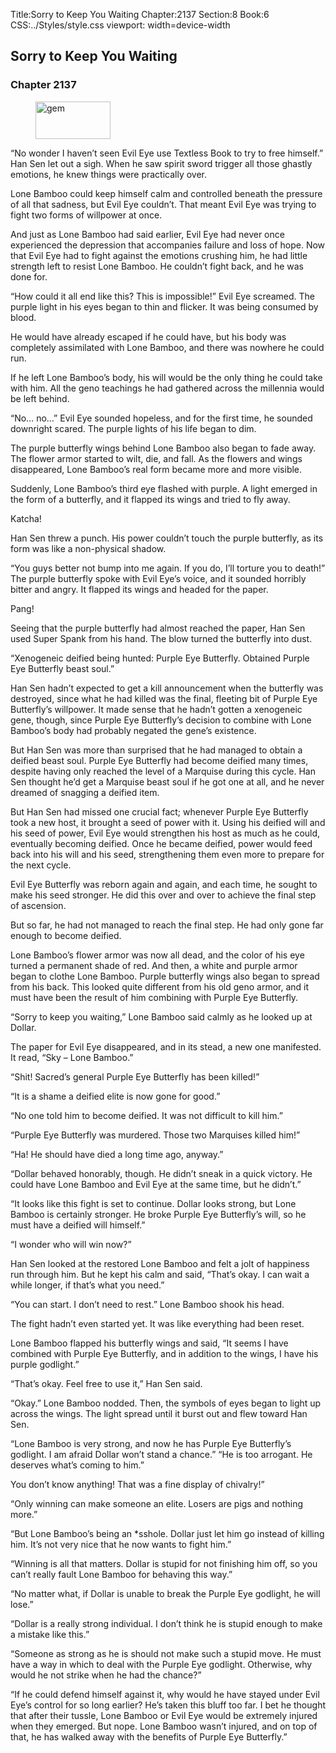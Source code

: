 Title:Sorry to Keep You Waiting 
Chapter:2137 
Section:8 
Book:6 
CSS:../Styles/style.css 
viewport: width=device-width
  
## Sorry to Keep You Waiting
### Chapter 2137
  
<figure>
	<img src="../Images/gem.gif" alt="gem" id="gem" width="120" height="60" />
</figure>
  

  
“No wonder I haven’t seen Evil Eye use Textless Book to try to free himself.” Han Sen let out a sigh. When he saw spirit sword trigger all those ghastly emotions, he knew things were practically over.

Lone Bamboo could keep himself calm and controlled beneath the pressure of all that sadness, but Evil Eye couldn’t. That meant Evil Eye was trying to fight two forms of willpower at once.

And just as Lone Bamboo had said earlier, Evil Eye had never once experienced the depression that accompanies failure and loss of hope. Now that Evil Eye had to fight against the emotions crushing him, he had little strength left to resist Lone Bamboo. He couldn’t fight back, and he was done for.

“How could it all end like this? This is impossible!” Evil Eye screamed. The purple light in his eyes began to thin and flicker. It was being consumed by blood.

He would have already escaped if he could have, but his body was completely assimilated with Lone Bamboo, and there was nowhere he could run.

If he left Lone Bamboo’s body, his will would be the only thing he could take with him. All the geno teachings he had gathered across the millennia would be left behind.

“No… no…” Evil Eye sounded hopeless, and for the first time, he sounded downright scared. The purple lights of his life began to dim.

The purple butterfly wings behind Lone Bamboo also began to fade away. The flower armor started to wilt, die, and fall. As the flowers and wings disappeared, Lone Bamboo’s real form became more and more visible.

Suddenly, Lone Bamboo’s third eye flashed with purple. A light emerged in the form of a butterfly, and it flapped its wings and tried to fly away.

Katcha!

Han Sen threw a punch. His power couldn’t touch the purple butterfly, as its form was like a non-physical shadow.

“You guys better not bump into me again. If you do, I’ll torture you to death!” The purple butterfly spoke with Evil Eye’s voice, and it sounded horribly bitter and angry. It flapped its wings and headed for the paper.

Pang!

Seeing that the purple butterfly had almost reached the paper, Han Sen used Super Spank from his hand. The blow turned the butterfly into dust.

“Xenogeneic deified being hunted: Purple Eye Butterfly. Obtained Purple Eye Butterfly beast soul.”

Han Sen hadn’t expected to get a kill announcement when the butterfly was destroyed, since what he had killed was the final, fleeting bit of Purple Eye Butterfly’s willpower. It made sense that he hadn’t gotten a xenogeneic gene, though, since Purple Eye Butterfly’s decision to combine with Lone Bamboo’s body had probably negated the gene’s existence.

But Han Sen was more than surprised that he had managed to obtain a deified beast soul. Purple Eye Butterfly had become deified many times, despite having only reached the level of a Marquise during this cycle. Han Sen thought he’d get a Marquise beast soul if he got one at all, and he never dreamed of snagging a deified item.

But Han Sen had missed one crucial fact; whenever Purple Eye Butterfly took a new host, it brought a seed of power with it. Using his deified will and his seed of power, Evil Eye would strengthen his host as much as he could, eventually becoming deified. Once he became deified, power would feed back into his will and his seed, strengthening them even more to prepare for the next cycle.

Evil Eye Butterfly was reborn again and again, and each time, he sought to make his seed stronger. He did this over and over to achieve the final step of ascension.

But so far, he had not managed to reach the final step. He had only gone far enough to become deified.

Lone Bamboo’s flower armor was now all dead, and the color of his eye turned a permanent shade of red. And then, a white and purple armor began to clothe Lone Bamboo. Purple butterfly wings also began to spread from his back. This looked quite different from his old geno armor, and it must have been the result of him combining with Purple Eye Butterfly.

“Sorry to keep you waiting,” Lone Bamboo said calmly as he looked up at Dollar.

The paper for Evil Eye disappeared, and in its stead, a new one manifested. It read, “Sky – Lone Bamboo.”

“Shit! Sacred’s general Purple Eye Butterfly has been killed!”

“It is a shame a deified elite is now gone for good.”

“No one told him to become deified. It was not difficult to kill him.”

“Purple Eye Butterfly was murdered. Those two Marquises killed him!”

“Ha! He should have died a long time ago, anyway.”

“Dollar behaved honorably, though. He didn’t sneak in a quick victory. He could have Lone Bamboo and Evil Eye at the same time, but he didn’t.”

“It looks like this fight is set to continue. Dollar looks strong, but Lone Bamboo is certainly stronger. He broke Purple Eye Butterfly’s will, so he must have a deified will himself.”

“I wonder who will win now?”

Han Sen looked at the restored Lone Bamboo and felt a jolt of happiness run through him. But he kept his calm and said, “That’s okay. I can wait a while longer, if that’s what you need.”

“You can start. I don’t need to rest.” Lone Bamboo shook his head.

The fight hadn’t even started yet. It was like everything had been reset.

Lone Bamboo flapped his butterfly wings and said, “It seems I have combined with Purple Eye Butterfly, and in addition to the wings, I have his purple godlight.”

“That’s okay. Feel free to use it,” Han Sen said.

“Okay.” Lone Bamboo nodded. Then, the symbols of eyes began to light up across the wings. The light spread until it burst out and flew toward Han Sen.

“Lone Bamboo is very strong, and now he has Purple Eye Butterfly’s godlight. I am afraid Dollar won’t stand a chance.” “He is too arrogant. He deserves what’s coming to him.”

You don’t know anything! That was a fine display of chivalry!”

“Only winning can make someone an elite. Losers are pigs and nothing more.”

“But Lone Bamboo’s being an *sshole. Dollar just let him go instead of killing him. It’s not very nice that he now wants to fight him.”

“Winning is all that matters. Dollar is stupid for not finishing him off, so you can’t really fault Lone Bamboo for behaving this way.”

“No matter what, if Dollar is unable to break the Purple Eye godlight, he will lose.”

“Dollar is a really strong individual. I don’t think he is stupid enough to make a mistake like this.”

“Someone as strong as he is should not make such a stupid move. He must have a way in which to deal with the Purple Eye godlight. Otherwise, why would he not strike when he had the chance?”

“If he could defend himself against it, why would he have stayed under Evil Eye’s control for so long earlier? He’s taken this bluff too far. I bet he thought that after their tussle, Lone Bamboo or Evil Eye would be extremely injured when they emerged. But nope. Lone Bamboo wasn’t injured, and on top of that, he has walked away with the benefits of Purple Eye Butterfly.”